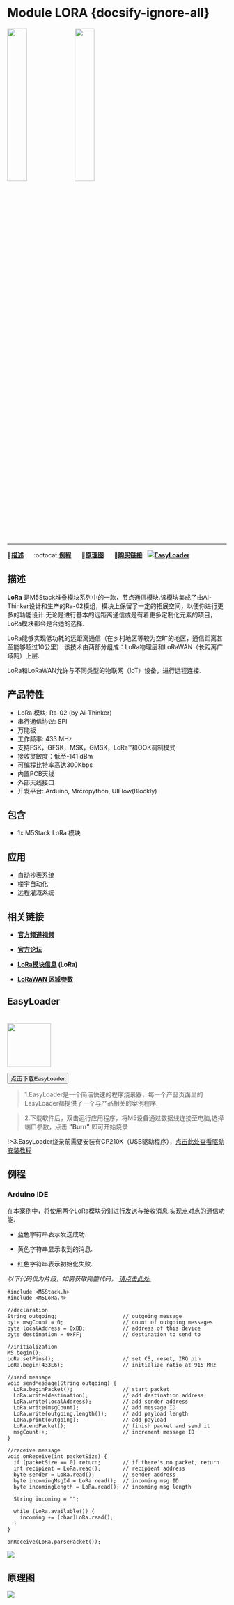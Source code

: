 # Module LORA {docsify-ignore-all}

<img src="assets/img/product_pics/module/module_lora_01.jpg" width="30%" height="30%"> <img src="assets/img/product_pics/module/module_lora_02.jpg" width="30%" height="30%">

***

:memo:**[描述](#描述)**&nbsp;&nbsp;&nbsp;&nbsp;&nbsp;&nbsp;:octocat:**[例程](#例程)**&nbsp;&nbsp;&nbsp;&nbsp;&nbsp;&nbsp;:electric_plug:**[原理图](#原理图)**&nbsp;&nbsp;&nbsp;&nbsp;&nbsp;&nbsp;🛒**[购买链接](https://m5stack.com/collections/m5-module/products/lora-module)**&nbsp;&nbsp;&nbsp;<img src="https://m5stack.oss-cn-shenzhen.aliyuncs.com/image/EasyLoader_logo-min.jpg">**[EasyLoader](#EasyLoader)**

## 描述

**LoRa** 是M5Stack堆叠模块系列中的一款，节点通信模块.该模块集成了由Ai-Thinker设计和生产的Ra-02模组，模块上保留了一定的拓展空间，以便你进行更多的功能设计.无论是进行基本的远距离通信或是有着更多定制化元素的项目，LoRa模块都会是合适的选择.

LoRa能够实现低功耗的远距离通信（在乡村地区等较为空旷的地区，通信距离甚至能够超过10公里）.该技术由两部分组成：LoRa物理层和LoRaWAN（长距离广域网）上层.

LoRa和LoRaWAN允许与不同类型的物联网（IoT）设备，进行远程连接.

## 产品特性

-  LoRa 模块: Ra-02 (by Ai-Thinker)
-  串行通信协议: SPI
-  万能板
-  工作频率: 433 MHz
-  支持FSK，GFSK，MSK，GMSK，LoRa™和OOK调制模式
-  接收灵敏度：低至-141 dBm
-  可编程比特率高达300Kbps
-  内置PCB天线
-  外部天线接口
-  开发平台: Arduino, Mrcropython, UIFlow(Blockly)

## 包含

-  1x M5Stack LoRa 模块

## 应用

-  自动抄表系统
-  楼宇自动化
-  远程灌溉系统

## 相关链接

- **[官方频道视频](https://i.youku.com/i/UNjE1ODA2MzE0OA==?spm=a2hzp.8253869.0.0)**

- **[官方论坛](http://forum.m5stack.com/)**

- **[LoRa模块信息](http://wiki.ai-thinker.com/lora) (LoRa)**

- **[LoRaWAN 区域参数](https://lora-alliance.org/sites/default/files/2018-04/lorawantm_regional_parameters_v1.1rb_-_final.pdf)**

<!-- ?> 如果堆叠了LoRa模块之后，上电，可是M5Core不能正常显示或者有其他显示问题时，建议在`m5.begin();`语句之前加入如下语句。因为GPIO5连接到LoRa模块的NSS引脚，该引脚在系统上电的时候需要上拉，从而避免LCD不能显示。

```arduino
    pinMode(5,OUTPUT);
    digitalWrite(5,HIGH);
    m5.begin();
``` -->

## EasyLoader

<img src="https://m5stack.oss-cn-shenzhen.aliyuncs.com/image/EasyLoader_logo.png" width="100px" style="margin-top:20px">

<a href="https://m5stack.oss-cn-shenzhen.aliyuncs.com/EasyLoader/Module/EasyLoader_LORA_Duplex.exe"><button type="button" class="btn btn-primary">点击下载EasyLoader</button></a>

>1.EasyLoader是一个简洁快速的程序烧录器，每一个产品页面里的EasyLoader都提供了一个与产品相关的案例程序.

>2.下载软件后，双击运行应用程序，将M5设备通过数据线连接至电脑,选择端口参数，点击 **"Burn"** 即可开始烧录

!>3.EasyLoader烧录前需要安装有CP210X（USB驱动程序），[点击此处查看驱动安装教程](zh_CN/related_documents/M5Burner#安装串口驱动)

## 例程

### Arduino IDE

在本案例中，将使用两个LoRa模块分别进行发送与接收消息.实现点对点的通信功能.

* 蓝色字符串表示发送成功.

* 黄色字符串显示收到的消息.

* 红色字符串表示初始化失败.

*以下代码仅为片段，如需获取完整代码， [请点击此处.](https://github.com/m5stack/M5-ProductExampleCodes/tree/master/Module/LORA/Arduino)*

```arduino
#include <M5Stack.h>
#include <M5LoRa.h>

//declaration
String outgoing;                     // outgoing message
byte msgCount = 0;                   // count of outgoing messages
byte localAddress = 0xBB;            // address of this device
byte destination = 0xFF;             // destination to send to

//initialization
M5.begin();
LoRa.setPins();                      // set CS, reset, IRQ pin
LoRa.begin(433E6);                   // initialize ratio at 915 MHz

//send message
void sendMessage(String outgoing) {
  LoRa.beginPacket();                // start packet
  LoRa.write(destination);           // add destination address
  LoRa.write(localAddress);          // add sender address
  LoRa.write(msgCount);              // add message ID
  LoRa.write(outgoing.length());     // add payload length
  LoRa.print(outgoing);              // add payload
  LoRa.endPacket();                  // finish packet and send it
  msgCount++;                        // increment message ID
}

//receive message
void onReceive(int packetSize) {
  if (packetSize == 0) return;       // if there's no packet, return
  int recipient = LoRa.read();       // recipient address
  byte sender = LoRa.read();         // sender address
  byte incomingMsgId = LoRa.read();  // incoming msg ID
  byte incomingLength = LoRa.read(); // incoming msg length

  String incoming = "";

  while (LoRa.available()) {
    incoming += (char)LoRa.read();
  }
}

onReceive(LoRa.parsePacket());
```

<img src="assets/img/product_pics/module/module_example/LORA/example_module_lora_02.png">

## 原理图

<img src="assets/img/product_pics/module/lora_sch.png">